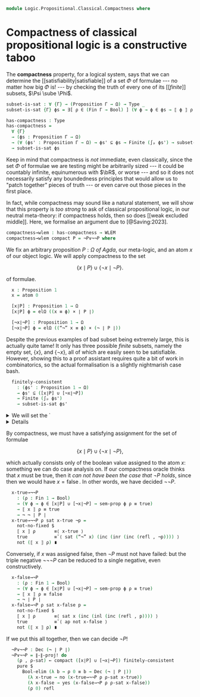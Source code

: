 <!--
```agda
open import 1Lab.Classical
open import 1Lab.Prelude

open import Data.Fin.Indexed
open import Data.Power
open import Data.Bool
open import Data.Dec
open import Data.Fin
open import Data.Nat
open import Data.Sum

open import Logic.Propositional.Classical

open import Meta.Brackets
```
-->

```agda
module Logic.Propositional.Classical.Compactness where
```

# Compactness of classical propositional logic is a constructive taboo

The **compactness** property, for a logical system, says that we can
determine the [[satisfiability|satisfiable]] of a set $\Phi$ of formulae
--- no matter how big $\Phi$ is! --- by checking the truth of every one
of its [[*finite*]] subsets, $\Psi \sube \Phi$.

<!--
```agda
private variable
  ℓ : Level
  Γ Δ Θ : Nat
  ψ θ ζ : Ctx Γ
  P Q R : Proposition Γ
```
-->

```agda
subset-is-sat : ∀ {Γ} → (Proposition Γ → Ω) → Type _
subset-is-sat {Γ} ϕs = ∃[ ρ ∈ (Fin Γ → Bool) ] (∀ ϕ → ϕ ∈ ϕs → ⟦ ϕ ⟧ ρ ≡ true)

has-compactness : Type
has-compactness =
  ∀ {Γ}
  → (ϕs : Proposition Γ → Ω)
  → (∀ (ϕs' : Proposition Γ → Ω) → ϕs' ⊆ ϕs → Finite (∫ₚ ϕs') → subset-is-sat ϕs')
  → subset-is-sat ϕs
```

Keep in mind that compactness is *not* immediate, even classically,
since the set $\Phi$ of formulae we are testing might be arbitrarily
sized --- it could be countably infinite, equinumerous with $\bR$, or
worse --- and so it does not necessarily satisfy any boundedness
principles that would allow us to "patch together" pieces of truth ---
or even carve out those pieces in the first place.

In fact, while compactness may sound like a natural statement, we will
show that this property is *too strong* to ask of classical
propositional logic, in our neutral meta-theory: if compactness holds,
then so does [[weak excluded middle]]. Here, we formalise an argument
due to [@Saving:2023].

```agda
compactness→wlem : has-compactness → WLEM
compactness→wlem compact P = ¬P∨¬¬P where
```

We fix an arbitrary proposition $P : \Omega$ _of Agda_, our meta-logic,
and an atom $x$ of our object logic. We will apply compactness to the
set

$$\{ x \mid P \} \cup \{ \lnot x \mid \lnot P \}\text{.}$$

of formulae.

```agda
  x : Proposition 1
  x = atom 0

  [x∣P] : Proposition 1 → Ω
  [x∣P] ϕ = elΩ ((x ≡ ϕ) × ∣ P ∣)

  [¬x∣¬P] : Proposition 1 → Ω
  [¬x∣¬P] ϕ = elΩ ((“¬” x ≡ ϕ) × (¬ ∣ P ∣))
```

Despite the previous examples of bad subset being extremely large, this
is actually quite tame! It only has three possible _finite_ subsets,
namely the empty set, $\{ x \}$, and $\{ \lnot x \}$, all of which are
easily seen to be satisfiable. However, showing this to a proof
assistant requires quite a bit of work in combinatorics, so the actual
formalisation is a slightly nightmarish case bash.

```agda
  finitely-consistent
    : (ϕs' : Proposition 1 → Ω)
    → ϕs' ⊆ ([x∣P] ∪ [¬x∣¬P])
    → Finite (∫ₚ ϕs')
    → subset-is-sat ϕs'
```

<details>
<summary>
We will set the `<details>`{.html} aside for the curious reader.
</summary>

```agda
  finitely-consistent ϕs' sub (fin {zero} ∥enum∥) =
    pure $ (λ _ → true) , λ ϕ ϕ∈ϕs' → absurd (card-zero→empty ∥enum∥ (ϕ , ϕ∈ϕs'))
  finitely-consistent ϕs' sub (fin {suc zero} ∥enum∥) = do
    enum ← ∥enum∥
    let module enum = Equiv enum
    let (ϕ , ϕ∈ϕs') = enum.from 0
    sub ϕ ϕ∈ϕs' <&> λ where
      (inl xp) →
        (λ _ → true) , λ ϕ' ϕ'∈ϕs' → ∥-∥-proj! do
          sub ϕ' ϕ'∈ϕs' >>= λ where
            (inl xp') → □-tr do
              (x=ϕ' , _) ← xp'
              pure (subst (λ e → ⟦ e ⟧ (λ _ → true) ≡ true) x=ϕ' refl)
            (inr ¬xp') → □-tr do
              (_ , p) ← xp
              (_ , ¬p) ← ¬xp'
              absurd (¬p p)
      (inr ¬xp) →
        (λ _ → false) , λ ϕ' ϕ'∈ϕs' → ∥-∥-proj! do
          sub ϕ' ϕ'∈ϕs' >>= λ where
            (inl xp') → □-tr do
              (_ , ¬p) ← ¬xp
              (_ , p) ← xp'
              absurd (¬p p)
            (inr ¬xp') → □-tr do
              (¬x=ϕ' , _) ← ¬xp'
              pure (subst (λ e → ⟦ e ⟧ (λ _ → false) ≡ true) ¬x=ϕ' refl)
  finitely-consistent ϕs' sub (fin {suc (suc n)} ∥enum∥) = do
    enum ← ∥enum∥
    let module enum = Equiv enum
    let (ϕ , ϕ∈ϕs') = enum.from 0
    let (ϕ' , ϕ'∈ϕs') = enum.from 1
    sub ϕ ϕ∈ϕs' >>= λ where
      (inl xp) → sub ϕ' ϕ'∈ϕs' >>= λ where
        (inl xp') → □-tr do
          (x=ϕ , _) ← xp
          (x=ϕ' , _) ← xp'
          absurd
            (fzero≠fsuc $
              sym (enum.ε 0)
              ∙ ap enum.to (Σ-prop-path! (sym x=ϕ ∙ x=ϕ'))
              ∙ enum.ε 1)
        (inr ¬xp') → □-tr do
          (_ , p) ← xp
          (_ , ¬p) ← ¬xp'
          absurd (¬p p)
      (inr ¬xp) → sub ϕ' ϕ'∈ϕs' >>= λ where
        (inl xp') → □-tr do
          (_ , ¬p) ← ¬xp
          (_ , p) ← xp'
          absurd (¬p p)
        (inr ¬xp') → □-tr do
          (x=ϕ , _) ← ¬xp
          (x=ϕ' , _) ← ¬xp'
          absurd
            (fzero≠fsuc $
              sym (enum.ε 0)
              ∙ ap enum.to (Σ-prop-path! (sym x=ϕ ∙ x=ϕ'))
              ∙ enum.ε 1)
```

</details>

By compactness, we must have a satisfying assignment for the set of
formulae

$$\{ x \mid P \} \cup \{ \lnot x \mid \lnot P \}\text{,}$$

which actually consists only of the boolean value assigned to the atom
$x$: something we can do case analysis on. If our compactness oracle
thinks that $x$ must be true, then it *can not have been the case that
$\lnot P$ holds*, since then we would have $x = \operatorname{false}$.
In other words, we have decided $\lnot \lnot P$.

```agda
  x-true→¬¬P
    : (ρ : Fin 1 → Bool)
    → (∀ ϕ → ϕ ∈ [x∣P] ∪ [¬x∣¬P] → sem-prop ϕ ρ ≡ true)
    → ⟦ x ⟧ ρ ≡ true
    → ¬ ¬ ∣ P ∣
  x-true→¬¬P ρ sat x-true ¬p =
    not-no-fixed $
    ⟦ x ⟧ ρ       ≡⟨ x-true ⟩
    true          ≡˘⟨ sat (“¬” x) (inc (inr (inc (refl , ¬p)))) ⟩
    not (⟦ x ⟧ ρ) ∎
```

Conversely, if $x$ was assigned false, then $\lnot P$ must not have
failed: but the triple negative $\lnot \lnot \lnot P$ can be reduced to
a single negative, even constructively.

```agda
  x-false→¬P
    : (ρ : Fin 1 → Bool)
    → (∀ ϕ → ϕ ∈ [x∣P] ∪ [¬x∣¬P] → sem-prop ϕ ρ ≡ true)
    → ⟦ x ⟧ ρ ≡ false
    → ¬ ∣ P ∣
  x-false→¬P ρ sat x-false p =
    not-no-fixed $
    ⟦ x ⟧ ρ       ≡⟨ sat x (inc (inl (inc (refl , p)))) ⟩
    true          ≡˘⟨ ap not x-false ⟩
    not (⟦ x ⟧ ρ) ∎
```

If we put this all together, then we can decide $\neg P$!

```agda
  ¬P∨¬¬P : Dec (¬ ∣ P ∣)
  ¬P∨¬¬P = ∥-∥-proj! do
    (ρ , ρ-sat) ← compact ([x∣P] ∪ [¬x∣¬P]) finitely-consistent
    pure $
      Bool-elim (λ b → ρ 0 ≡ b → Dec (¬ ∣ P ∣))
        (λ x-true → no (x-true→¬¬P ρ ρ-sat x-true))
        (λ x-false → yes (x-false→¬P ρ ρ-sat x-false))
        (ρ 0) refl
```
